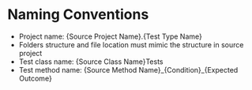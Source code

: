 ﻿# Naming Conventions

- Project name: \{Source Project Name}.\{Test Type Name}
- Folders structure and file location must mimic the structure in source project
- Test class name: \{Source Class Name}Tests
- Test method name: \{Source Method Name}\_\{Condition}_\{Expected Outcome}